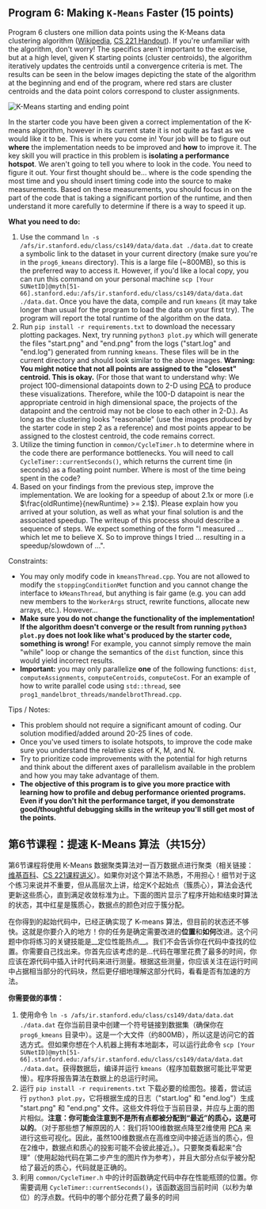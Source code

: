 ## Program 6: Making `K-Means` Faster (15 points) ##

Program 6 clusters one million data points using the K-Means data clustering algorithm ([Wikipedia](https://en.wikipedia.org/wiki/K-means_clustering), [CS 221 Handout](https://stanford.edu/~cpiech/cs221/handouts/kmeans.html)). If you're unfamiliar with the algorithm, don't worry! The specifics aren't important to the exercise, but at a high level, given K starting points (cluster centroids), the algorithm iteratively updates the centroids until a convergence criteria is met. The results can be seen in the below images depicting the state of the algorithm at the beginning and end of the program, where red stars are cluster centroids and the data point colors correspond to cluster assignments.

![K-Means starting and ending point](./handout-images/kmeans.jpg "Starting and ending point of the K-Means algorithm applied to 2 dimensional data.")

In the starter code you have been given a correct implementation of the K-means algorithm, however in its current state it is not quite as fast as we would like it to be. This is where you come in! Your job will be to figure out **where** the implementation needs to be improved and **how** to improve it. The key skill you will practice in this problem is __isolating a performance hotspot__.  We aren't going to tell you where to look in the code.  You need to figure it out. Your first thought should be... where is the code spending the most time and you should insert timing code into the source to make measurements.  Based on these measurements, you should focus in on the part of the code that is taking a significant portion of the runtime, and then understand it more carefully to determine if there is a way to speed it up.

**What you need to do:**

1. Use the command `ln -s /afs/ir.stanford.edu/class/cs149/data/data.dat ./data.dat` to create a symbolic link to the dataset in your current directory (make sure you're in the `prog6_kmeans` directory). This is a large file (~800MB), so this is the preferred way to access it. However, if you'd like a local copy, you can run this command on your personal machine `scp [Your SUNetID]@myth[51-66].stanford.edu:/afs/ir.stanford.edu/class/cs149/data/data.dat ./data.dat`. Once you have the data, compile and run `kmeans` (it may take longer than usual for the program to load the data on your first try). The program will report the total runtime of the algorithm on the data.
2.  Run `pip install -r requirements.txt` to download the necessary plotting packages. Next, try running `python3 plot.py` which will generate the files "start.png" and "end.png" from the logs ("start.log" and "end.log") generated from running `kmeans`. These files will be in the current directory and should look similar to the above images. __Warning: You might notice that not all points are assigned to the "closest" centroid. This is okay.__ (For those that want to understand why: We project 100-dimensional datapoints down to 2-D using [PCA](https://en.wikipedia.org/wiki/Principal_component_analysis) to produce these visualizations. Therefore, while the 100-D datapoint is near the appropriate centroid in high dimensional space, the projects of the datapoint and the centroid may not be close to each other in 2-D.). As long as the clustering looks "reasonable" (use the images produced by the starter code in step 2 as a reference) and most points appear to be assigned to the clostest centroid, the code remains correct.
3.  Utilize the timing function in `common/CycleTimer.h` to determine where in the code there are performance bottlenecks. You will need to call `CycleTimer::currentSeconds()`, which returns the current time (in seconds) as a floating point number. Where is most of the time being spent in the code?
4.  Based on your findings from the previous step, improve the implementation. We are looking for a speedup of about 2.1x or more (i.e $\frac{oldRuntime}{newRuntime} >= 2.1$). Please explain how you arrived at your solution, as well as what your final solution is and the associated speedup. The writeup of this process should describe a sequence of steps. We expect something of the form "I measured ... which let me to believe X. So to improve things I tried ... resulting in a speedup/slowdown of ...".
  
Constraints:
- You may only modify code in `kmeansThread.cpp`. You are not allowed to modify the `stoppingConditionMet` function and you cannot change the interface to `kMeansThread`, but anything is fair game (e.g. you can add new members to the `WorkerArgs` struct, rewrite functions, allocate new arrays, etc.). However...
- **Make sure you do not change the functionality of the implementation! If the algorithm doesn't converge or the result from running `python3 plot.py` does not look like what's produced by the starter code, something is wrong!** For example, you cannot simply remove the main "while" loop or change the semantics of the `dist` function, since this would yield incorrect results.
- __Important:__ you may only parallelize __one__ of the following functions: `dist`, `computeAssignments`, `computeCentroids`, `computeCost`. For an example of how to write parallel code using `std::thread`, see `prog1_mandelbrot_threads/mandelbrotThread.cpp`.
  
Tips / Notes: 
- This problem should not require a significant amount of coding. Our solution modified/added around 20-25 lines of code.
- Once you've used timers to isolate hotspots, to improve the code make sure you understand the relative sizes of K, M, and N.
- Try to prioritize code improvements with the potential for high returns and think about the different axes of parallelism available in the problem and how you may take advantage of them.
- **The objective of this program is to give you more practice with learning how to profile and debug performance oriented programs. Even if you don't hit the performance target, if you demonstrate good/thoughtful debugging skills in the writeup you'll still get most of the points.**


## 第6节课程：提速 K-Means 算法（共15分）

第6节课程将使用 K-Means 数据聚类算法对一百万数据点进行聚类（相关链接：[维基百科](https://en.wikipedia.org/wiki/K-means_clustering)、[CS 221课程讲义](https://stanford.edu/~cpiech/cs221/handouts/kmeans.html)）。如果你对这个算法不熟悉，不用担心！细节对于这个练习来说并不重要，但从高层次上讲，给定K个起始点（簇质心），算法会迭代更新这些质心，直到满足收敛标准为止。下面的图片显示了程序开始和结束时算法的状态，其中红星是簇质心，数据点的颜色对应于簇分配。

在你得到的起始代码中，已经正确实现了 K-means 算法，但目前的状态还不够快。这就是你要介入的地方！你的任务是确定需要改进的**位置**和**如何**改进。这个问题中你将练习的关键技能是__定位性能热点__。我们不会告诉你在代码中查找的位置。你需要自己找出来。你首先应该考虑的是...代码在哪里花费了最多的时间，你应该在源代码中插入计时代码来进行测量。根据这些测量，你应该关注在运行时间中占据相当部分的代码块，然后更仔细地理解这部分代码，看看是否有加速的方法。

**你需要做的事情：**

1. 使用命令 `ln -s /afs/ir.stanford.edu/class/cs149/data/data.dat ./data.dat` 在你当前目录中创建一个符号链接到数据集（确保你在 `prog6_kmeans` 目录中）。这是一个大文件（约800MB），所以这是访问它的首选方式。但如果你想在个人机器上拥有本地副本，可以运行此命令 `scp [Your SUNetID]@myth[51-66].stanford.edu:/afs/ir.stanford.edu/class/cs149/data/data.dat ./data.dat`。获得数据后，编译并运行 `kmeans`（程序加载数据可能比平常更慢）。程序将报告算法在数据上的总运行时间。
2. 运行 `pip install -r requirements.txt` 下载必要的绘图包。接着，尝试运行 `python3 plot.py`，它将根据生成的日志（"start.log" 和 "end.log"）生成 "start.png" 和 "end.png" 文件。这些文件将位于当前目录，并应与上面的图片相似。__注意：你可能会注意到不是所有点都被分配到“最近”的质心，这是可以的__。（对于那些想了解原因的人：我们将100维数据点降至2维使用 [PCA](https://en.wikipedia.org/wiki/Principal_component_analysis) 来进行这些可视化。因此，虽然100维数据点在高维空间中接近适当的质心，但在2维中，数据点和质心的投影可能不会彼此接近。）。只要聚类看起来“合理”（使用起始代码在第二步产生的图片作为参考），并且大部分点似乎被分配给了最近的质心，代码就是正确的。
3. 利用 `common/CycleTimer.h` 中的计时函数确定代码中存在性能瓶颈的位置。你需要调用 `CycleTimer::currentSeconds()`，该函数返回当前时间（以秒为单位）的浮点数。代码中的哪个部分花费了最多的时间